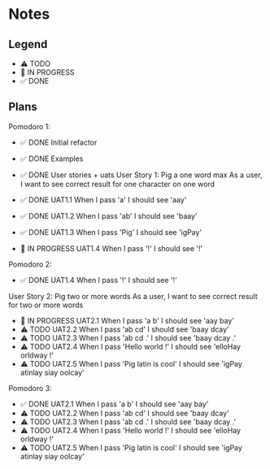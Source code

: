 # Notes

## Legend

- ⚠ TODO
- 🚧 IN PROGRESS
- ✅ DONE

## Plans

Pomodoro 1:

- ✅ DONE Initial refactor
- ✅ DONE Examples
- ✅ DONE User stories + uats
  User Story 1: Pig a one word max
  As a user, I want to see correct result for one character on one word

- ✅ DONE UAT1.1 When I pass 'a' I should see 'aay'
- ✅ DONE UAT1.2 When I pass 'ab' I should see 'baay'
- ✅ DONE UAT1.3 When I pass 'Pig' I should see 'igPay'
- 🚧 IN PROGRESS UAT1.4 When I pass '!' I should see '!'

Pomodoro 2:

- ✅ DONE UAT1.4 When I pass '!' I should see '!'

User Story 2: Pig two or more words
As a user, I want to see correct result for two or more words

- 🚧 IN PROGRESS UAT2.1 When I pass 'a b' I should see 'aay bay'
- ⚠ TODO UAT2.2 When I pass 'ab cd' I should see 'baay dcay'
- ⚠ TODO UAT2.3 When I pass 'ab cd .' I should see 'baay dcay .'
- ⚠ TODO UAT2.4 When I pass 'Hello world !' I should see 'elloHay orldway !'
- ⚠ TODO UAT2.5 When I pass 'Pig latin is cool' I should see 'igPay atinlay siay oolcay'

Pomodoro 3:

- ✅ DONE UAT2.1 When I pass 'a b' I should see 'aay bay'
- ⚠ TODO UAT2.2 When I pass 'ab cd' I should see 'baay dcay'
- ⚠ TODO UAT2.3 When I pass 'ab cd .' I should see 'baay dcay .'
- ⚠ TODO UAT2.4 When I pass 'Hello world !' I should see 'elloHay orldway !'
- ⚠ TODO UAT2.5 When I pass 'Pig latin is cool' I should see 'igPay atinlay siay oolcay'
